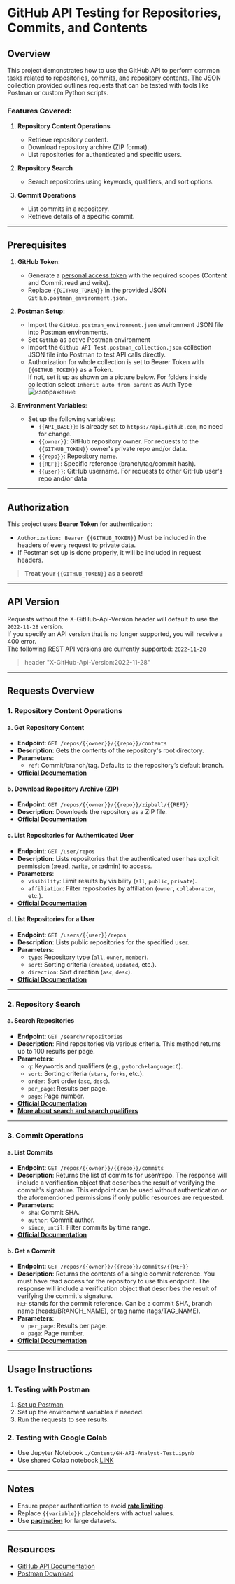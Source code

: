 # GitHub API Testing for Repositories, Commits, and Contents

## Overview
This project demonstrates how to use the GitHub API to perform common tasks related to repositories, commits, and repository contents. The JSON collection provided outlines requests that can be tested with tools like Postman or custom Python scripts.

### Features Covered:
1. **Repository Content Operations**
   - Retrieve repository content.
   - Download repository archive (ZIP format).
   - List repositories for authenticated and specific users.

2. **Repository Search**
   - Search repositories using keywords, qualifiers, and sort options.

3. **Commit Operations**
   - List commits in a repository.
   - Retrieve details of a specific commit.

---

## Prerequisites

1. **GitHub Token**: 
   - Generate a [personal access token](https://github.com/settings/tokens) with the required scopes (Content and Commit read and write).
   - Replace `{{GITHUB_TOKEN}}` in the provided JSON `GitHub.postman_environment.json`.

2. **Postman Setup**:
   - Import the `GitHub.postman_environment.json` environment JSON file into Postman environments.
   - Set `GitHub` as active Postman environment
   - Import the `Github API Test.postman_collection.json` collection JSON file into Postman to test API calls directly.
   - Authorization for whole collection is set to Bearer Token with `{{GITHUB_TOKEN}}` as a Token.   
   If not, set it up as shown on a picture below. For folders inside collection select `Inherit auto from parent` as Auth Type  
   ![изображение](https://github.com/user-attachments/assets/78a1b389-13c7-4e8a-94a9-becc3c40c7e6)

3. **Environment Variables**:
   - Set up the following variables:
     - `{{API_BASE}}`: Is already set to `https://api.github.com`, no need for change.
     - `{{owner}}`: GitHub repository owner. For requests to the `{{GITHUB_TOKEN}}` owner's private repo and/or data.
     - `{{repo}}`: Repository name.
     - `{{REF}}`: Specific reference (branch/tag/commit hash).
     - `{{user}}`: GitHub username. For requests to other GitHub user's repo and/or data

---

## Authorization

This project uses **Bearer Token** for authentication:
- `Authorization: Bearer {{GITHUB_TOKEN}}` Must be included in the headers of every request to private data.
- If Postman set up is done properly, it will be included in request headers.
> **Treat your `{{GITHUB_TOKEN}}` as a secret!**

---

## API Version


Requests without the X-GitHub-Api-Version header will default to use the `2022-11-28` version.   
If you specify an API version that is no longer supported, you will receive a 400 error.  
The following REST API versions are currently supported: `2022-11-28`
>header "X-GitHub-Api-Version:2022-11-28"

---

## Requests Overview

### **1. Repository Content Operations**

#### a. Get Repository Content
- **Endpoint**: `GET /repos/{{owner}}/{{repo}}/contents`
- **Description**: Gets the contents of the repository's root directory.
- **Parameters**:
  - `ref`: Commit/branch/tag. Defaults to the repository’s default branch.
- [**Official Documentation**](https://docs.github.com/en/rest/repos/contents?apiVersion=2022-11-28#get-repository-content)

#### b. Download Repository Archive (ZIP)
- **Endpoint**: `GET /repos/{{owner}}/{{repo}}/zipball/{{REF}}`
- **Description**: Downloads the repository as a ZIP file.
- [**Official Documentation**](https://docs.github.com/en/rest/repos/contents?apiVersion=2022-11-28#download-a-repository-archive-zip)

#### c. List Repositories for Authenticated User
- **Endpoint**: `GET /user/repos`
- **Description**: Lists repositories that the authenticated user has explicit permission (:read, :write, or :admin) to access.
- **Parameters**:
  - `visibility`: Limit results by visibility (`all`, `public`, `private`).
  - `affiliation`: Filter repositories by affiliation (`owner`, `collaborator`, etc.).
- [**Official Documentation**](https://docs.github.com/en/rest/repos/repos?apiVersion=2022-11-28#list-repositories-for-the-authenticated-user)

#### d. List Repositories for a User
- **Endpoint**: `GET /users/{{user}}/repos`
- **Description**: Lists public repositories for the specified user.
- **Parameters**:
  - `type`: Repository type (`all`, `owner`, `member`).
  - `sort`: Sorting criteria (`created`, `updated`, etc.).
  - `direction`: Sort direction (`asc`, `desc`).
- [**Official Documentation**](https://docs.github.com/en/rest/repos/repos?apiVersion=2022-11-28#list-repositories-for-a-user)

---

### **2. Repository Search**

#### a. Search Repositories
- **Endpoint**: `GET /search/repositories`
- **Description**: Find repositories via various criteria. This method returns up to 100 results per page.
- **Parameters**:
  - `q`: Keywords and qualifiers (e.g., `pytorch+language:C`).
  - `sort`: Sorting criteria (`stars`, `forks`, etc.).
  - `order`: Sort order (`asc`, `desc`).
  - `per_page`: Results per page.
  - `page`: Page number.
- [**Official Documentation**](https://docs.github.com/en/rest/search/search?apiVersion=2022-11-28#search-repositories)
- [**More about search and search qualifiers**](https://docs.github.com/en/search-github/searching-on-github/searching-for-repositories)

---

### **3. Commit Operations**

#### a. List Commits
- **Endpoint**: `GET /repos/{{owner}}/{{repo}}/commits`
- **Description**: Returns the list of commits for user/repo. The response will include a verification object that describes the result of verifying the commit's signature. This endpoint can be used without authentication or the aforementioned permissions if only public resources are requested.
- **Parameters**:
  - `sha`: Commit SHA.
  - `author`: Commit author.
  - `since`, `until`: Filter commits by time range.
- [**Official Documentation**](https://docs.github.com/en/rest/commits/commits?apiVersion=2022-11-28#list-commits)

#### b. Get a Commit
- **Endpoint**: `GET /repos/{{owner}}/{{repo}}/commits/{{REF}}`
- **Description**: Returns the contents of a single commit reference. You must have read access for the repository to use this endpoint. The response will include a verification object that describes the result of verifying the commit's signature.  
   `REF` stands for the commit reference. Can be a commit SHA, branch name (heads/BRANCH_NAME), or tag name (tags/TAG_NAME).
- **Parameters**:
  - `per_page`: Results per page.
  - `page`: Page number.
- [**Official Documentation**](https://docs.github.com/en/rest/commits/commits?apiVersion=2022-11-28#list-commits)

---

## Usage Instructions

### 1. Testing with Postman
1. [Set up Postman](#prerequisites)
2. Set up the environment variables if needed.
3. Run the requests to see results.

### 2. Testing with Google Colab

- Use Jupyter Notebook `./Content/GH-API-Analyst-Test.ipynb`
- Use shared Colab notebook [LINK](https://colab.research.google.com/drive/18k2SNABW-jpElzbH85UNpsLshj7Zi0Ea?usp=sharing)

---

## Notes

- Ensure proper authentication to avoid [**rate limiting**](https://docs.github.com/en/rest/using-the-rest-api/rate-limits-for-the-rest-api?apiVersion=2022-11-28).
- Replace `{{variable}}` placeholders with actual values.
- Use [**pagination**](https://docs.github.com/en/rest/using-the-rest-api/using-pagination-in-the-rest-api?apiVersion=2022-11-28) for large datasets.

---

## Resources

- [GitHub API Documentation](https://docs.github.com/en/rest)
- [Postman Download](https://www.postman.com/downloads/)
